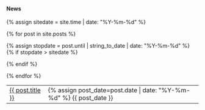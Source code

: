 <h4>News</h4>

{% assign sitedate = site.time | date: "%Y-%m-%d"   %}
<table width="60%">
{% for post in site.posts %}

{% assign stopdate = post.until | string_to_date | date: "%Y-%m-%d" %}
{% if stopdate > sitedate %}

<tr>
  <td>
<!-- div class="row alert alert-news" -->
  <!-- p class="lead event-announce" -->
    <a href="{{ post.url }}">
      <span class="glyphicon {{ post.symbol }}" aria-hidden="true"></span> {{ post.title }}
    </a>
  <!-- /p -->
<!-- /div -->
  </td>
  <td>
    {% assign post_date=post.date | date: "%Y-%m-%d" %}
    {{ post_date }}
  </td>
  </tr>
{% endif %}

{% endfor %}
</table>
